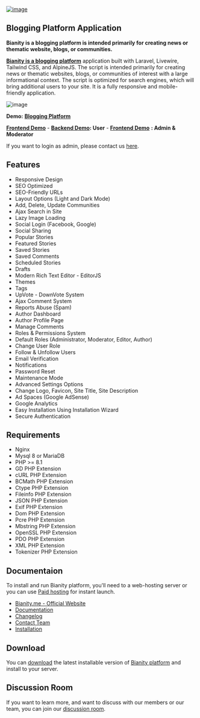 <a href="https://www.bianity.me/" target="_blank" rel="noopener">![image](https://github.com/user-attachments/assets/327106b6-4be0-4e43-9dd4-18f7aca87324)</a>


<h2 class="heading-element" dir="auto" tabindex="-1">Blogging Platform Application</h2>

<p dir="auto"><strong>Bianity is a blogging platform is intended primarily for creating news or thematic website, blogs, or communities.</p></strong>
  
<p dir="auto"><a href="https://bianity.me/" target="_blank" rel="noopener"><strong>Bianity is a blogging platform</strong></a> application built with Laravel, Livewire, Tailwind CSS, and AlpineJS. The script is intended primarily for creating news or thematic websites, blogs, or communities of interest with a large informational context. The script is optimized for search engines, which will bring additional users to your site. It is a fully responsive and mobile-friendly application.</p>

![image](https://github.com/user-attachments/assets/2a98030a-4a2e-4dab-89e1-6353ffbaa74d)

<b>Demo:</b> <a href="https://platform.bianity.me/" target="_blank" rel="noopener"><strong>Blogging Platform</strong></a>

<a href="https://platform.bianity.me/" target="_blank" rel="noopener"><strong>Frontend Demo</strong></a> - <a href="https://platform.bianity.me/login" target="_blank" rel="noopener"><strong>Backend Demo</strong></a><b>: User</b> - <a href="https://platform.bianity.me/cp" target="_blank" rel="noopener"><strong>Frontend Demo</strong></a> <b>: Admin & Moderator</b>

If you want to login as admin, please contact us <a href="https://bianity.me/contact" target="_blank" rel="noopener">here</a>.

<h2 class="w-content">Features</h2>
<ul class="w-content content-block-list-unordered">
<li class="content-block-list-item">Responsive Design</li>
<li class="content-block-list-item">SEO Optimized</li>
<li class="content-block-list-item">SEO-Friendly URLs</li>
<li class="content-block-list-item">Layout Options (Light and Dark Mode)</li>
<li class="content-block-list-item">Add, Delete, Update Communities</li>
<li class="content-block-list-item">Ajax Search in Site</li>
<li class="content-block-list-item">Lazy Image Loading</li>
<li class="content-block-list-item">Social Login (Facebook, Google)</li>
<li class="content-block-list-item">Social Sharing</li>
<li class="content-block-list-item">Popular Stories</li>
<li class="content-block-list-item">Featured Stories</li>
<li class="content-block-list-item">Saved Stories</li>
<li class="content-block-list-item">Saved Comments</li>
<li class="content-block-list-item">Scheduled Stories</li>
<li class="content-block-list-item">Drafts</li>
<li class="content-block-list-item">Modern Rich Text Editor - EditorJS</li>
<li class="content-block-list-item">Themes</li>
<li class="content-block-list-item">Tags</li>
<li class="content-block-list-item">UpVote - DownVote System</li>
<li class="content-block-list-item">Ajax Comment System</li>
<li class="content-block-list-item">Reports Abuse (Spam)</li>
<li class="content-block-list-item">Author Dashboard</li>
<li class="content-block-list-item">Author Profile Page</li>
<li class="content-block-list-item">Manage Comments</li>
<li class="content-block-list-item">Roles &amp; Permissions System</li>
<li class="content-block-list-item">Default Roles (Administrator, Moderator, Editor, Author)</li>
<li class="content-block-list-item">Change User Role</li>
<li class="content-block-list-item">Follow &amp; Unfollow Users</li>
<li class="content-block-list-item">Email Verification</li>
<li class="content-block-list-item">Notifications</li>
<li class="content-block-list-item">Password Reset</li>
<li class="content-block-list-item">Maintenance Mode</li>
<li class="content-block-list-item">Advanced Settings Options</li>
<li class="content-block-list-item">Change Logo, Favicon, Site Title, Site Description</li>
<li class="content-block-list-item">Ad Spaces (Google AdSense)</li>
<li class="content-block-list-item">Google Analytics</li>
<li class="content-block-list-item">Easy Installation Using Installation Wizard</li>
<li class="content-block-list-item">Secure Authentication</li>
</ul>
<h2 class="w-content">Requirements</h2>
<ul class="w-content content-block-list-unordered">
<li class="content-block-list-item">Nginx</li>
<li class="content-block-list-item">Mysql 8 or MariaDB</li>
<li class="content-block-list-item">PHP &gt;= 8.1</li>
<li class="content-block-list-item">GD PHP Extension</li>
<li class="content-block-list-item">cURL PHP Extension</li>
<li class="content-block-list-item">BCMath PHP Extension</li>
<li class="content-block-list-item">Ctype PHP Extension</li>
<li class="content-block-list-item">Fileinfo PHP Extension</li>
<li class="content-block-list-item">JSON PHP Extension</li>
<li class="content-block-list-item">Exif PHP Extension</li>
<li class="content-block-list-item">Dom PHP Extension</li>
<li class="content-block-list-item">Pcre PHP Extension</li>
<li class="content-block-list-item">Mbstring PHP Extension</li>
<li class="content-block-list-item">OpenSSL PHP Extension</li>
<li class="content-block-list-item">PDO PHP Extension</li>
<li class="content-block-list-item">XML PHP Extension</li>
<li class="content-block-list-item">Tokenizer PHP Extension</li>
</ul>

<h2 class="heading-element" dir="auto" tabindex="-1">Documentaion</h2>
<p>To install and run Bianity platform, you'll need to a web-hosting server or you can use&nbsp;<a href="https://bianity.me/p/start" rel="nofollow">Paid hosting</a>&nbsp;for instant launch.</p>

<ul dir="auto">
<li><a href="https://bianity.me/" rel="dofollow">Bianity.me - Official Website</a></li>
<li><a href="https://bianity.me/p/doc/" rel="dofollow">Documentation</a></li>
<li><a href="https://bianity.me/p/update" rel="dofollow">Changelog</a></li>
<li><a href="https://bianity.me/contact" rel="dofollow">Contact Team</a></li>
<li><a href="https://bianity.me/p/installation" rel="dofollow">Installation</a></li>
</ul>

<h2 class="heading-element" dir="auto" tabindex="-1">Download</h2>
<p>You can <a href="https://bianity.me/p/download/" target="_blank" rel="noopener">download</a> the latest installable version of <a href="https://bianity.me/" target="_blank" rel="noopener">Bianity platform</a> and install to your server.</p>

<h2 class="heading-element" dir="auto" tabindex="-1">Discussion Room</h2>
<p>If you want to learn more, and want to discuss with our members or our team, you can join our <a href="https://room.bianity.me/" target="_blank" rel="noopener">discussion room</a>.</p>
